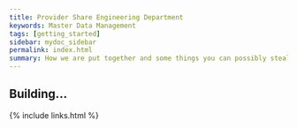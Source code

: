 ```yaml
---
title: Provider Share Engineering Department
keywords: Master Data Management
tags: [getting_started]
sidebar: mydoc_sidebar
permalink: index.html
summary: How we are put together and some things you can possibly steal.
---
```


## Building...



{% include links.html %}
